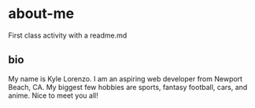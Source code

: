# about-me
First class activity with a readme.md 

## bio
My name is Kyle Lorenzo. I am an aspiring web developer from Newport Beach, CA. My biggest few hobbies are sports, fantasy football, cars, and anime. Nice to meet you all!